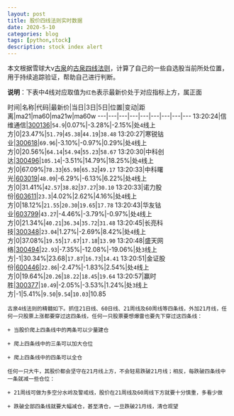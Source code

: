 ```yaml
---
layout: post
title: 股价四线法则实时数据
date: 2020-5-10
categories: blog
tags: [python,stock]
description: stock index alert
---
```



本文根据雪球大v[古泉](https://xueqiu.com/u/7148646888)的[古泉四线法则](https://xueqiu.com/7148646888/130498192)，计算了自己的一些自选股当前所处位置，用于持续追踪验证，帮助自己进行判断。

**说明**：下表中4线对应取值为`红色`表示最新价处于对应指标上方，属正面

时间|名称|代码|最新价|当日|3日|5日|位置|变动|距离|ma21|ma60|ma21w|ma60w
---|---|---|---|---|---|---|---|---
13:20:24|信维通信|[300136](https://xueqiu.com/S/SZ300136)|`54.9`|0.07%|-3.28%|-2.15%|处`4`线上方|0|23.47%|`51.79`|`45.38`|`44.19`|`38.48`
13:20:27|寒锐钴业|[300618](https://xueqiu.com/S/SZ300618)|`69.96`|-3.10%|-0.97%|0.29%|处`4`线上方|0|20.56%|`64.14`|`54.94`|`55.23`|`58.67`
13:20:30|中科创达|[300496](https://xueqiu.com/S/SZ300496)|`105.14`|-3.51%|14.79%|18.25%|处`4`线上方|0|67.09%|`78.33`|`65.98`|`65.32`|`49.17`
13:20:33|中科曙光|[603019](https://xueqiu.com/S/SH603019)|`48.09`|-6.29%|-6.13%|6.22%|处`4`线上方|0|31.41%|`42.57`|`38.82`|`37.27`|`30.10`
13:20:33|诺力股份|[603611](https://xueqiu.com/S/SH603611)|`23.3`|4.02%|2.62%|4.16%|处`4`线上方|0|18.12%|`21.55`|`20.30`|`19.65`|`17.78`
13:20:43|华友钴业|[603799](https://xueqiu.com/S/SH603799)|`43.27`|-4.46%|-3.79%|-0.97%|处`4`线上方|0|21.34%|`40.21`|`36.34`|`35.72`|`31.48`
13:20:45|长亮科技|[300348](https://xueqiu.com/S/SZ300348)|`23.04`|1.27%|-2.69%|8.42%|处`4`线上方|0|37.08%|`19.55`|`17.67`|`17.18`|`13.90`
13:20:48|盛天网络|[300494](https://xueqiu.com/S/SZ300494)|`22.93`|-7.35%|-12.08%|-19.06%|处`3`线上方|-1|30.34%|23.68|`17.87`|`16.73`|`14.41`
13:20:51|金证股份|[600446](https://xueqiu.com/S/SH600446)|`22.86`|-2.47%|-1.83%|2.54%|处`4`线上方|0|19.64%|`20.26`|`18.22`|`18.45`|`19.64`
13:20:57|赢时胜|[300377](https://xueqiu.com/S/SZ300377)|`10.49`|-2.05%|-3.53%|1.24%|处`3`线上方|-1|5.41%|`9.50`|`9.54`|`10.03`|10.85

```
古泉4线法则的精髓如下。抓住21日线、60日线、21周线及60周线等四条线，外加21月线，任何一只股票上涨都要穿过这四条线，任何一只股票要想爆雷也要先下穿过这四条线：

+ 当股价爬上四条线中的两条可以少量建仓

+ 爬上四条线中的三条可以加大仓位

+ 爬上四条线中的四条可以全仓

任何一只大牛，其股价都会坚守在21月线上方，不会轻易跌破21月线；相反，每跌破四条线中一条就减一些仓位：

+ 21周线可做为多空分水岭及警戒线，股价在21周线及60周线下方就要十分慎重，多看少做

+ 跌破全部四条线就要大幅减仓，甚至清仓，一旦跌破21月线，清仓观望
```